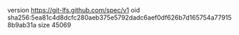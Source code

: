 version https://git-lfs.github.com/spec/v1
oid sha256:5ea81c4d8dcfc280aeb375e5792dadc6aef0df626b7d165754a779158b9ab31a
size 45069

